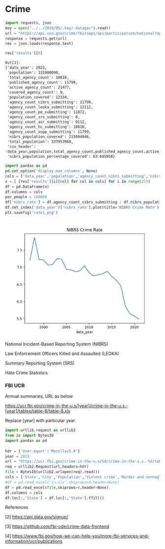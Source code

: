 # Crime

```python
import requests, json
key = open("../../2019/05/.key/.datagov").read()
url = "https://api.usa.gov/crime/fbi/sapi/api/participation/national?api_key=%s" % key
response = requests.get(url)
res = json.loads(response.text)
```

```python
res['results'][0]
```

```text
Out[1]: 
{'data_year': 2021,
 'population': 331900098,
 'total_agency_count': 18810,
 'published_agency_count': 11799,
 'active_agency_count': 21477,
 'covered_agency_count': 9,
 'population_covered': 12334,
 'agency_count_nibrs_submitting': 11799,
 'agency_count_leoka_submitting': 12112,
 'agency_count_pe_submitting': 11872,
 'agency_count_srs_submitting': 0,
 'agency_count_asr_submitting': 9112,
 'agency_count_hc_submitting': 18810,
 'agency_count_supp_submitting': 11799,
 'nibrs_population_covered': 215094046,
 'total_population': 337953968,
 'csv_header': 'data_year,population,total_agency_count,published_agency_count,active_agency_count,covered_agency_count,population_covered,agency_count_nibrs_submitting,agency_count_leoka_submitting,agency_count_pe_submitting,agency_count_srs_submitting,agency_count_supp_submitting,nibrs_population_covered',
 'nibrs_population_percentage_covered': 63.645958}
```


```python
import pandas as pd
pd.set_option('display.max_columns', None)
cols = ['data_year','population','agency_count_nibrs_submitting','nibrs_population_covered']
x = [ [res['results'][i][col] for col in cols] for i in range(25)]
df = pd.DataFrame(x)
df.columns = cols
per_people = 100000 
df['nibrs_rate'] = df.agency_count_nibrs_submitting / df.nibrs_population_covered * per_people
df.set_index('data_year')['nibrs_rate'].plot(title='NIBRS Crime Rate')
plt.savefig('rate1.png')
```

![](rate1.png)



National Incident-Based Reporting System (NIBRS)

Law Enforcement Officers Killed and Assaulted (LEOKA)

Summary Reporting System (SRS)

Hate Crime Statistics

### FBI UCR

Annual summaries, URL as below

https://ucr.fbi.gov/crime-in-the-u.s/[year]/crime-in-the-u.s.-[year]/tables/table-8/table-8.xls

Replace [year] with particular year.

```python
import urllib.request as urllib2
from io import BytesIO
import pandas as pd

hdr = {'User-Agent':'Mozilla/5.0'}
year = 2019
url = "https://ucr.fbi.gov/crime-in-the-u.s/%d/crime-in-the-u.s.-%d/tables/table-8/table-8.xls" % (year,year)
req = urllib2.Request(url,headers=hdr)
file = BytesIO(urllib2.urlopen(req).read())
cols = ['State','City','Population','Violent crime','Murder and nonnegligent manslaughter','Rape1','Robbery','Aggravated assault','Property crime','Burglary','Larceny-theft','Motor vehicle theft','Arson2']
#df = pd.read_excel('in.xls',skiprows=4,header=None)
df = pd.read_excel(file,skiprows=4,header=None)
df.columns = cols
df.loc[:,'State'] = df.loc[:,'State'].ffill()
```





References

[2] https://api.data.gov/signup/

[3] https://github.com/fbi-cde/crime-data-frontend

[4] https://www.fbi.gov/how-we-can-help-you/more-fbi-services-and-information/ucr/publications

